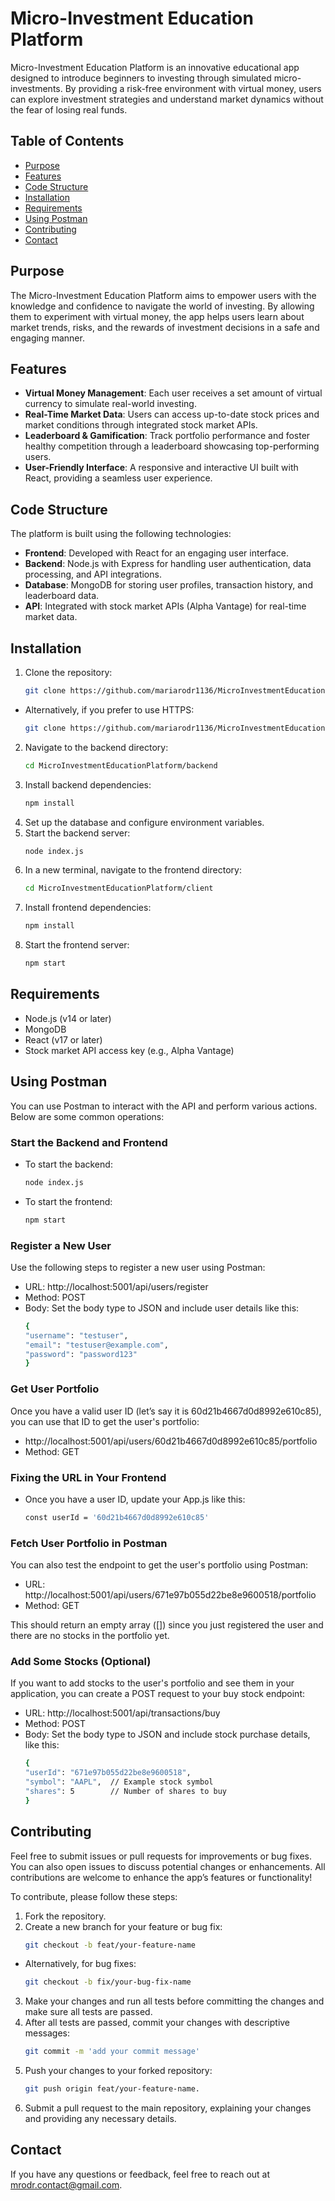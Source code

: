 # Micro-Investment Education Platform

Micro-Investment Education Platform is an innovative educational app designed to introduce beginners to investing through simulated micro-investments. By providing a risk-free environment with virtual money, users can explore investment strategies and understand market dynamics without the fear of losing real funds.

## Table of Contents
- [Purpose](#purpose)
- [Features](#features)
- [Code Structure](#code-structure)
- [Installation](#installation)
- [Requirements](#requirements)
- [Using Postman](#using-postman)
- [Contributing](#contributing)
- [Contact](#contact)

## Purpose

The Micro-Investment Education Platform aims to empower users with the knowledge and confidence to navigate the world of investing. By allowing them to experiment with virtual money, the app helps users learn about market trends, risks, and the rewards of investment decisions in a safe and engaging manner.

## Features

- **Virtual Money Management**: Each user receives a set amount of virtual currency to simulate real-world investing.
- **Real-Time Market Data**: Users can access up-to-date stock prices and market conditions through integrated stock market APIs.
- **Leaderboard & Gamification**: Track portfolio performance and foster healthy competition through a leaderboard showcasing top-performing users.
- **User-Friendly Interface**: A responsive and interactive UI built with React, providing a seamless user experience.

## Code Structure

The platform is built using the following technologies:

- **Frontend**: Developed with React for an engaging user interface.
- **Backend**: Node.js with Express for handling user authentication, data processing, and API integrations.
- **Database**: MongoDB for storing user profiles, transaction history, and leaderboard data.
- **API**: Integrated with stock market APIs (Alpha Vantage) for real-time market data.

## Installation

1. Clone the repository:
   ```bash
   git clone https://github.com/mariarodr1136/MicroInvestmentEducationPlatform.git
- Alternatively, if you prefer to use HTTPS:
   ```bash
   git clone https://github.com/mariarodr1136/MicroInvestmentEducationPlatform.git

2. Navigate to the backend directory:
   ```bash
   cd MicroInvestmentEducationPlatform/backend
3. Install backend dependencies:
   ```bash
   npm install
4. Set up the database and configure environment variables.
5. Start the backend server:
   ```bash
   node index.js
6. In a new terminal, navigate to the frontend directory:
   ```bash
   cd MicroInvestmentEducationPlatform/client
7. Install frontend dependencies:
   ```bash
   npm install
8. Start the frontend server:
   ```bash
   npm start

## Requirements
- Node.js (v14 or later)
- MongoDB
- React (v17 or later)
- Stock market API access key (e.g., Alpha Vantage)

## Using Postman

You can use Postman to interact with the API and perform various actions. Below are some common operations:

### Start the Backend and Frontend

- To start the backend:
  ```bash
  node index.js
- To start the frontend:
   ```bash
   npm start
### Register a New User
Use the following steps to register a new user using Postman:

- URL: http://localhost:5001/api/users/register
- Method: POST
- Body: Set the body type to JSON and include user details like this:
  ```bash
  {
  "username": "testuser",
  "email": "testuser@example.com",
  "password": "password123"
  }

### Get User Portfolio
Once you have a valid user ID (let’s say it is 60d21b4667d0d8992e610c85), you can use that ID to get the user's portfolio:

- http://localhost:5001/api/users/60d21b4667d0d8992e610c85/portfolio
- Method: GET

### Fixing the URL in Your Frontend
- Once you have a user ID, update your App.js like this:
   ```bash
   const userId = '60d21b4667d0d8992e610c85'

### Fetch User Portfolio in Postman
You can also test the endpoint to get the user's portfolio using Postman:

- URL: http://localhost:5001/api/users/671e97b055d22be8e9600518/portfolio
- Method: GET

This should return an empty array ([]) since you just registered the user and there are no stocks in the portfolio yet.

### Add Some Stocks (Optional)
If you want to add stocks to the user's portfolio and see them in your application, you can create a POST request to your buy stock endpoint:

- URL: http://localhost:5001/api/transactions/buy
- Method: POST
- Body: Set the body type to JSON and include stock purchase details, like this:
   ```bash
   {
  "userId": "671e97b055d22be8e9600518",
  "symbol": "AAPL",  // Example stock symbol
  "shares": 5        // Number of shares to buy
   }

## Contributing
Feel free to submit issues or pull requests for improvements or bug fixes. You can also open issues to discuss potential changes or enhancements. All contributions are welcome to enhance the app’s features or functionality!

To contribute, please follow these steps:

1. Fork the repository.
2. Create a new branch for your feature or bug fix:
   ```bash
   git checkout -b feat/your-feature-name
- Alternatively, for bug fixes:
   ```bash
   git checkout -b fix/your-bug-fix-name
3. Make your changes and run all tests before committing the changes and make sure all tests are passed.
4. After all tests are passed, commit your changes with descriptive messages:
   ```bash
   git commit -m 'add your commit message'
5. Push your changes to your forked repository:
   ```bash
   git push origin feat/your-feature-name.
6. Submit a pull request to the main repository, explaining your changes and providing any necessary details.

## Contact
If you have any questions or feedback, feel free to reach out at [mrodr.contact@gmail.com](mailto:mrodr.contact@gmail.com).
